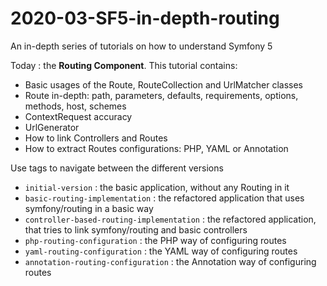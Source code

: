 # 2020-03-SF5-in-depth-routing

An in-depth series of tutorials on how to understand Symfony 5

Today : the **Routing Component**. This tutorial contains:

* Basic usages of the Route, RouteCollection and UrlMatcher classes
* Route in-depth: path, parameters, defaults, requirements, options, methods, host, schemes
* ContextRequest accuracy
* UrlGenerator
* How to link Controllers and Routes
* How to extract Routes configurations: PHP, YAML or Annotation

Use tags to navigate between the different versions
* `initial-version` : the basic application, without any Routing in it
* `basic-routing-implementation` : the refactored application that uses symfony/routing in a basic way
* `controller-based-routing-implementation` : the refactored application, that tries to link symfony/routing and basic controllers
* `php-routing-configuration` : the PHP way of configuring routes
* `yaml-routing-configuration` : the YAML way of configuring routes
* `annotation-routing-configuration` : the Annotation way of configuring routes
